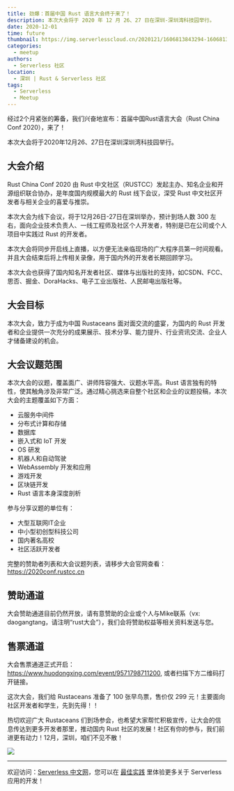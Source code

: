 ```yaml
---
title: 劲爆：首届中国 Rust 语言大会终于来了！
description: 本次大会将于 2020 年 12 月 26、27 日在深圳-深圳湾科技园举行。
date: 2020-12-01
time: future
thumbnail: https://img.serverlesscloud.cn/2020121/1606813843294-1606813671676fu.jpg
categories:
  - meetup
authors:
  - Serverless 社区
location:
  - 深圳 | Rust & Serverless 社区
tags:
  - Serverless
  - Meetup
---
```


经过2个月紧张的筹备，我们兴奋地宣布：首届中国Rust语言大会（Rust China Conf 2020），来了！

本次大会将于2020年12月26、27日在深圳深圳湾科技园举行。

## 大会介绍

Rust China Conf 2020 由 Rust 中文社区（RUSTCC）发起主办、知名企业和开源组织联合协办，是年度国内规模最大的 Rust 线下会议，深受 Rust 中文社区开发者与相关企业的喜爱与推崇。

本次大会为线下会议，将于12月26日-27日在深圳举办，预计到场人数 300 左右，面向企业技术负责人、一线工程师及社区个人开发者，特别是已在公司或个人项目中实践过 Rust 的开发者。

本次大会将同步开启线上直播，以方便无法亲临现场的广大程序员第一时间观看。并且大会结束后将上传相关录像，用于国内外的开发者长期回顾学习。

本次大会也获得了国内知名开发者社区、媒体与出版社的支持，如CSDN、FCC、思否、掘金、DoraHacks、电子工业出版社、人民邮电出版社等。

## 大会目标

本次大会，致力于成为中国 Rustaceans 面对面交流的盛宴，为国内的 Rust 开发者和企业提供一次充分的成果展示、技术分享、能力提升、行业资讯交流、企业人才储备建设的机会。

## 大会议题范围

本次大会的议题，覆盖面广、讲师阵容强大、议题水平高。Rust 语言独有的特性，使其触角涉及非常广泛。通过精心挑选来自整个社区和企业的议题投稿，本次大会的主题覆盖如下方面：
 
- 云服务中间件
- 分布式计算和存储
- 数据库
- 嵌入式和 IoT 开发
- OS 研发
- 机器人和自动驾驶
- WebAssembly 开发和应用
- 游戏开发
- 区块链开发
- Rust 语言本身深度剖析
 
参与分享议题的单位有：
 
- 大型互联网IT企业
- 中小型初创型科技公司
- 国内著名高校
- 社区活跃开发者

完整的赞助者列表和大会议题列表，请移步大会官网查看：https://2020conf.rustcc.cn

## 赞助通道

大会赞助通道目前仍然开放，请有意赞助的企业或个人与Mike联系（vx: daogangtang，请注明“rust大会”），我们会将赞助权益等相关资料发送与您。

## 售票通道

大会售票通道正式开启：https://www.huodongxing.com/event/9571798711200, 或者扫描下方二维码打开链接。

这次大会，我们给 Rustaceans 准备了 100 张早鸟票，售价仅 299 元！主要面向社区开发者和学生，先到先得！！

热切欢迎广大 Rustaceans 们到场参会，也希望大家帮忙积极宣传，让大会的信息传达到更多开发者那里，推动国内 Rust 社区的发展！社区有你的参与，我们前进更有动力！12月，深圳，咱们不见不散！

![](https://img.serverlesscloud.cn/2020121/1606813685388-1606813671676.jpg)

---

欢迎访问：[Serverless 中文网](https://serverlesscloud.cn/)，您可以在 [最佳实践](https://serverlesscloud.cn/best-practice) 里体验更多关于 Serverless 应用的开发！



